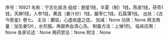序号：16921
名称：宁志化痰汤
组成：胆星1钱，半夏（制）1钱，陈皮1钱，茯苓1钱，天麻1钱，人参1钱，黄连（姜汁炒）1钱，酸枣仁1钱，石菖蒲1钱。
出处：《古今医鉴》卷七。
主治：癫狂，心虚痰盛之症。
加减：None
功效：None
用法用量：加生姜5片，水煎服。再服养血清心汤。
制备方法：上锉1剂。
临床应用：None
各家论述：None
用药禁忌：None
附注：None
